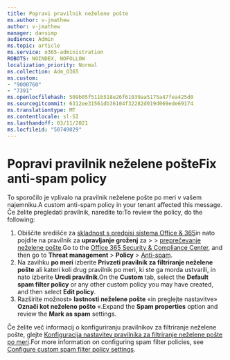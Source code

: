 ```yaml
---
title: Popravi pravilnik neželene pošte
ms.author: v-jmathew
author: v-jmathew
manager: dansimp
audience: Admin
ms.topic: article
ms.service: o365-administration
ROBOTS: NOINDEX, NOFOLLOW
localization_priority: Normal
ms.collection: Adm_O365
ms.custom:
- "9000760"
- "7391"
ms.openlocfilehash: 509b05f511b518e26f61039aa5175a47fea425d0
ms.sourcegitcommit: 6312ee31561db36104f32282d019d069ede69174
ms.translationtype: MT
ms.contentlocale: sl-SI
ms.lasthandoff: 03/11/2021
ms.locfileid: "50749029"
---
```

# <a name="fix-anti-spam-policy"></a><span data-ttu-id="46ec5-102">Popravi pravilnik neželene pošte</span><span class="sxs-lookup"><span data-stu-id="46ec5-102">Fix anti-spam policy</span></span>

<span data-ttu-id="46ec5-103">To sporočilo je vplivalo na pravilnik neželene pošte po meri v vašem najemniku.</span><span class="sxs-lookup"><span data-stu-id="46ec5-103">A custom anti-spam policy in your tenant affected this message.</span></span> <span data-ttu-id="46ec5-104">Če želite pregledati pravilnik, naredite to:</span><span class="sxs-lookup"><span data-stu-id="46ec5-104">To review the policy, do the following:</span></span>

1. <span data-ttu-id="46ec5-105">Obiščite središče za [skladnost s predpisi sistema Office & 365](https://go.microsoft.com/fwlink/p/?linkid=2077143)in nato pojdite na pravilnik za **upravljanje groženj** za  >    >  [preprečevanje neželene pošte](https://go.microsoft.com/fwlink/?linkid=2101518).</span><span class="sxs-lookup"><span data-stu-id="46ec5-105">Go to the [Office 365 Security & Compliance Center](https://go.microsoft.com/fwlink/p/?linkid=2077143), and then go to **Threat management** > **Policy** > [Anti-spam](https://go.microsoft.com/fwlink/?linkid=2101518).</span></span>
2. <span data-ttu-id="46ec5-106">Na zavihku **po meri** izberite **Privzeti pravilnik za filtriranje neželene pošte** ali kateri koli drug pravilnik po meri, ki ste ga morda ustvarili, in nato izberite **Uredi pravilnik**.</span><span class="sxs-lookup"><span data-stu-id="46ec5-106">On the **Custom** tab, select the **Default spam filter policy** or any other custom policy you may have created, and then select **Edit policy**.</span></span>
3. <span data-ttu-id="46ec5-107">Razširite možnost» **lastnosti neželene pošte** «in preglejte nastavitve» **Označi kot neželeno pošto** «.</span><span class="sxs-lookup"><span data-stu-id="46ec5-107">Expand the **Spam properties** option and review the **Mark as spam** settings.</span></span>

<span data-ttu-id="46ec5-108">Če želite več informacij o konfiguriranju pravilnikov za filtriranje neželene pošte, glejte [Konfiguracija nastavitev pravilnika za filtriranje neželene pošte po meri](https://go.microsoft.com/fwlink/?linkid=2101054).</span><span class="sxs-lookup"><span data-stu-id="46ec5-108">For more information on configuring spam filter policies, see [Configure custom spam filter policy settings](https://go.microsoft.com/fwlink/?linkid=2101054).</span></span>

